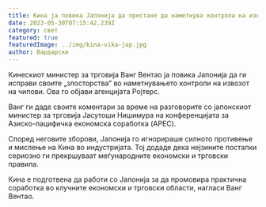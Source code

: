 ```yaml
---
title: Кина ја повика Јапонија да престане да наметнува контрола на извозот на чипови
date: 2023-05-30T07:15:42.239Z
category: свет
featured: true
featuredImage: ../img/kina-vika-jap.jpg
author: Вардарски
---
```

Кинескиот министер за трговија Ванг Вентао ја повика Јапонија да ги исправи своите „злосторства“ во наметнувањето контроли на извозот на чипови. Ова го објави агенцијата Ројтерс.

Ванг ги даде своите коментари за време на разговорите со јапонскиот министер за трговија Јасутоши Нишимура на конференцијата за Азиско-пацифичка економска соработка (APEC).

Според неговите зборови, Јапонија го игнорираше силното противење и мислење на Кина во индустријата. Тој додаде дека нејзините постапки сериозно ги прекршуваат меѓународните економски и трговски правила.

Кина е подготвена да работи со Јапонија за да промовира практична соработка во клучните економски и трговски области, нагласи Ванг Вентао.